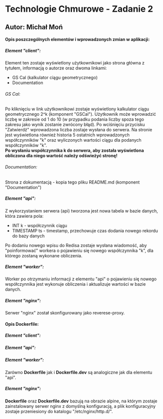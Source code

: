 <h1>Technologie Chmurowe - Zadanie 2</h1>
<h2>Autor: Michał Moń</h3>
<h4>Opis poszczególnych elementów i wprowadzonych zmian w aplikacji:</h4>
<h5>Element "client":</h5>
<p>Element ten zostaje wyświetlony użytkownikowi jako strona główna z tytułem, informacją o autorze oraz dwoma linkami:</p>
<ul>
  <li>GS Cal (kalkulator ciągu geometrycznego)</li>
  <li>Documentation</li>
</ul>
<h6>GS Cal:</h6>
<p>Po kliknięciu w link użytkownikowi zostaje wyświetlony kalkulator ciągu geometrycznego 2^k (komponent "GSCal"). Użytkownik może wprowadzić liczbę w zakresie od 1 do 10 (w przypadku podania liczby spoza tego zakresu jako wynik zostanie zwrócony błąd). Po wciśnięciu przycisku "Zatwierdź" wprowadzona liczba zostaje wysłana do serwera. Na stronie jest wyświetlona również historia 5 ostatnich wprowadzonych współczynników "k" oraz wyliczonych wartości ciągu dla podanych współczynników "k". <br/><b>Po wysłaniu współczynnika k do serwera, aby została wyświetlona obliczona dla niego wartość należy odświeżyć stronę!</b></p>
<h6>Documentation:</h6>
<p>Strona z dokumentacją - kopia tego pliku README.md (komponent "Documentation")</p>
<h5>Element "api":</h5>
<p>Z wykorzystaniem serwera (api) tworzona jest nowa tabela w bazie danych, która zawiera pola:</p>
<ul>
  <li>INT k - współczynnik ciągu</li>
  <li>TIMESTAMP ts - timestamp, przechowuje czas dodania nowego rekordu do bazy danych</li>
</ul>
<p>Po dodaniu nowego wpisu do Redisa zostaje wysłana wiadomość, aby "poinformować" workera o pojawieniu się nowego współczynnika "k", dla którego zostaną wykonane obliczenia.</p>
<h5>Element "worker":</h5>
<p>Worker po otrzymaniu informacji z elementu "api" o pojawieniu się nowego współczynnika jest wykonuje obliczenia i aktualizuje wartości w bazie danych.</p>
<h5>Element "nginx":</h5>
<p>Serwer "nginx" został skonfigurowany jako reverese-proxy.</p>
<h4>Opis Dockerfile:</h4>
<h5>Element "client":</h5>
<p></p>
<h5>Element "api":</h5>
<p></p>
<h5>Element "worker":</h5>
<p>Zarówno <b>Dockerfile</b> jak i <b>Dockerfile.dev</b> są analogiczne jak dla elementu "api".</p>
<h5>Element "nginx":</h5>
<p><b>Dockerfile</b> oraz <b>Dockerfile.dev</b> bazują na obrazie alpine, na którym zostaje zainstalowany serwer nginx z domyślną konfiguracją, a plik konfiguracyjny zostaje przeniesiony do katalogu "/etc/nginx/http.d/".</p>

